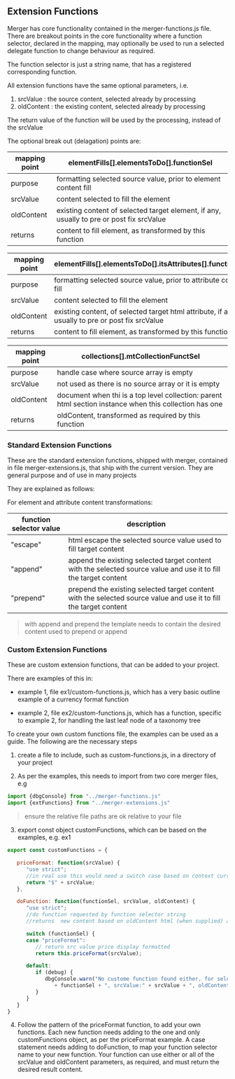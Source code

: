 ## Extension Functions

Merger has core functionality contained in the merger-functions.js file. 
There are breakout points in the core functionality where a function selector, declared in the mapping, 
may optionally be used to run a selected delegate function to change behaviour as required.

The function selector is just a string name, that has a registered corresponding function.

All extension functions have the same optional parameters, i.e.
 
1. srcValue : the source content, selected already by processing
2. oldContent : the existing content, selected already by processing

The return value of the function will be used by the processing, instead of the srcValue 

The optional break out (delagation) points are:

| mapping point | elementFills[].elementsToDo[].functionSel |
| - | - |
| purpose | formatting selected source value, prior to element content fill |
| srcValue | content selected to fill the element |
| oldContent | existing content of selected target element, if any, usually to pre or post fix srcValue |
| returns | content to fill element, as transformed by this function |

| mapping point | elementFills[].elementsToDo[].itsAttributes[].functionSel |
| - | - |
| purpose | formatting selected source value, prior to attribute content fill |
| srcValue | content selected to fill the element |
| oldContent | existing content, of selected target html attribute, if any, usually to pre or post fix srcValue |
| returns | content to fill element, as transformed by this function |

| mapping point | collections[].mtCollectionFunctSel |
| - | - |
| purpose | handle case where source array is empty |
| srcValue | not used as there is no source array or it is empty |
| oldContent | document when thi is a top level collection: parent html section instance when this collection has one  |
| returns | oldContent, transformed as required by this function |

### Standard Extension Functions

These are the standard extension functions, shipped with merger, contained in file merger-extensions.js, 
that ship with the current version. They are general purpose and of use in many projects

They are explained as follows:

For element and attribute content transformations:

| function selector value | description |
| - | - |
| "escape" | html escape the selected source value used to fill target content |
| "append" | append the existing selected target content with the selected source value and use it to fill the target content |
| "prepend" | prepend the existing selected target content with the selected source value and use it to fill the target content|

> with append and prepend the template needs to contain the desired content used to prepend or append

### Custom Extension Functions

These are custom extension functions, that can be added to your project.
 
There are examples of this in:

- example 1, file ex1/custom-functions.js, which has a very basic outline example of a currency format function

- example 2, file ex2/custom-functions.js, which has a function, specific to example 2, for handling the last leaf node of a taxonomy tree

To create your own custom functions file, the examples can be used as a guide. The following are the necessary steps

1) create a file to include, such as custom-functions.js, in a directory of your project

2) As per the examples, this needs to import from two core merger files, e.g
```javascript
import {dbgConsole} from "../merger-functions.js"
import {extFunctions} from "../merger-extensions.js"
```
> ensure the relative file paths are ok relative to your file

3) export const object customFunctions, which can be based on the examples, e.g. ex1

``` javascript
export const customFunctions = {

   priceFormat: function(srcValue) {
      "use strict";
      //in real use this would need a switch case based on context currency
      return "$" + srcValue;
   },

   doFunction: function(functionSel, srcValue, oldContent) {
      "use strict";
      //do function requested by function selector string
      //returns  new content based on oldContent html (when supplied) and srcValue (when supplied)

      switch (functionSel) {
      case "priceFormat":
         // return src value price display formatted
         return this.priceFormat(srcValue);

      default:
         if (debug) {
            dbgConsole.warn("No custome function found either, for selector:"
               + functionSel + ", srcValue:" + srcValue + ", oldContent:" + oldContent);
         }
      }
   }
}

```

4) Follow the pattern of the priceFormat function, to add your own functions. 
Each new function needs adding to the one and only customFunctions object, as per the priceFormat example. 
A case statement needs adding to doFunction, to map your function selector name to your new function. 
Your function can use either or all of the srcValue and oldContent parameters, as required, and must return 
the desired result content.


